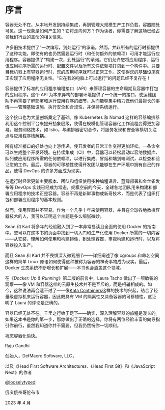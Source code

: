 # 序言

容器无处不在。从本地开发到持续集成，再到管理大规模生产工作负载，容器随处可见。这一现象是如何产生的？它将走向何方？作为读者，你需要了解这场已经占领我们行业的革命的相关信息。

许多旧技术提供了“一次编写，到处运行”的承诺。然而，并非所有的运行时都提供了这种功能，即使有的也仍然需要运行时（和任何额外的依赖项）可用才能运行应用程序。容器提供了“构建一次，到处运行”的承诺。它们允许您将应用程序、运行该应用程序所需的运行时、配置文件以及所有文件依赖项打包到一个构件中。只要目标机器上有容器运行时，您的应用程序就可以正常工作。这使得您的基础设施真正实现了应用程序无关性。“它在我的电脑上可以运行”的问题已经不复存在！

容器提供了标准的应用程序编程接口（API）来管理容器的生命周期及容器中打包的应用程序。这个 API 为本来异构的部署环境提供了一个统一的接口，使运维团队不再需要了解部署和运行应用程序的细节，从而能够集中精力做他们最擅长的事情——管理基础设施、执行安全和合规性，并保持系统运行。

这个接口也为大量创新奠定了基础。像 Kubernetes 和 Nomad 这样的容器编排器利用这个控制平台来提升抽象层级，使得在规模化管理容器化工作流程变得更加容易。服务网格技术，如 Istio，与编排器密切合作，将服务发现和安全等横切关注点与应用程序栈解耦。

所有标准接口的好处也向上游传递，使开发者的日常工作变得更加轻松。一条命令可以生成整个开发环境。在持续集成（CI）中，容器可以轻松启动以容纳数据库、队列或应用程序所需的任何依赖项，以进行集成、冒烟和端到端测试，以检查和验证您的工作。最后，容器的可移植性使得开发团队能够在生产环境中拥有自己的作品，使得 DevOps 的许多方面成为现实。

在运行时经常更新主要版本、团队和组织使用多种编程语言、蓝绿部署和金丝雀发布等 DevOps 实践已经成为常态，规模空前的今天，全球各地团队用来构建和部署应用程序的技术正是容器。容器不再是新鲜事物或新奇技术，而是代表了组织打包和部署应用程序的基本规则。

然而，使用容器并不容易。作为一个几乎十年来使用容器，并且在全球各地教授容器技术的人，我可以证明这个主题是多么细腻微妙。

Sean 和 Karl 将多年的经验融入到了一本非常易读且全面的使用 Docker 的指南中。您可以在这本书的页面中找到一切入门和生产化使用 Docker 所需的一切内容——从安装，理解如何使用和构建镜像，到处理容器，审视构建和运行时，以及将容器投入生产。

而且 Sean 和 Karl 并不畏惧深入微观细节——详细阐述了像 cgroups 和命名空间这样的简单 Linux 原语如何使得这种被称为容器的神奇事物成为现实。最后，Docker 生态系统不断增长和扩展——本书也会涵盖这个领域。

在《*Docker: Up & Running*》第二版的前言中，Laura Tacho 做出了一项敏锐的观察——像 VM 和容器这样的云原生技术并不是互斥的，而是相辅相成的。如今，这种说法再合适不过了——像[Kata Containers](https://katacontainers.io)这样的技术的兴起，结合了轻量级虚拟机来运行容器，因此既具有 VM 的隔离性又具备容器的可移植性，这证明了 Laura 的评论是正确的。

容器已经无处不在。千里之行始于足下——确实，深入理解容器的旅程是漫长的。如果这本书是你的第一步，那你做出了正确的选择。你将有两位经验丰富的向导指引你前行，虽然我知道你并不需要，但我仍然祝你一切顺利。

祝您容器化愉快。

Raju Gandhi

创始人，DefMacro Software, LLC，

以及《Head First Software Architecture》、《Head First Git》和《JavaScript Next》的作者

[@looselytyped](https://twitter.com/looselytyped)

俄亥俄州哥伦布市

2023 年 4 月
